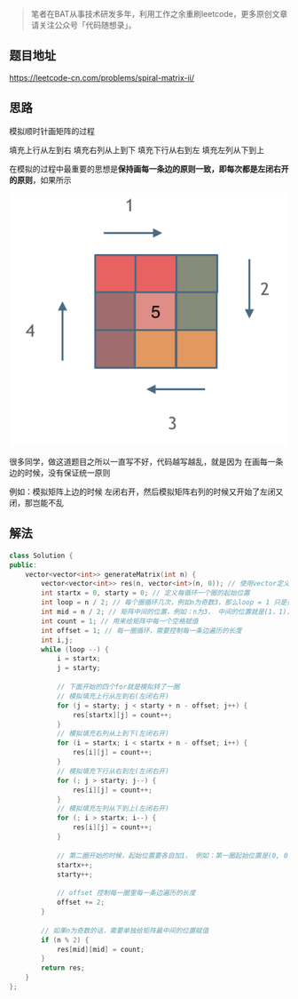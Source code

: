 > 笔者在BAT从事技术研发多年，利用工作之余重刷leetcode，更多原创文章请关注公众号「代码随想录」。

## 题目地址 
https://leetcode-cn.com/problems/spiral-matrix-ii/ 

## 思路 

模拟顺时针画矩阵的过程 

填充上行从左到右 
填充右列从上到下
填充下行从右到左
填充左列从下到上

在模拟的过程中最重要的思想是**保持画每一条边的原则一致，即每次都是左闭右开的原则**，如果所示

<img src='../pics/螺旋矩阵.png' width=600> </img></div>

很多同学，做这道题目之所以一直写不好，代码越写越乱，就是因为 在画每一条边的时候，没有保证统一原则

例如：模拟矩阵上边的时候 左闭右开，然后模拟矩阵右列的时候又开始了左闭又闭，那岂能不乱

## 解法 

```C++
class Solution {
public:
    vector<vector<int>> generateMatrix(int n) {
        vector<vector<int>> res(n, vector<int>(n, 0)); // 使用vector定义一个二维数组
        int startx = 0, starty = 0; // 定义每循环一个圈的起始位置
        int loop = n / 2; // 每个圈循环几次，例如n为奇数3，那么loop = 1 只是循环一圈，矩阵中间的值需要单独处理
        int mid = n / 2; // 矩阵中间的位置，例如：n为3， 中间的位置就是(1，1)，n为5，中间位置为(2, 2)
        int count = 1; // 用来给矩阵中每一个空格赋值
        int offset = 1; // 每一圈循环，需要控制每一条边遍历的长度
        int i,j;
        while (loop --) {
            i = startx;
            j = starty;

            // 下面开始的四个for就是模拟转了一圈
            // 模拟填充上行从左到右(左闭右开)
            for (j = starty; j < starty + n - offset; j++) {
                res[startx][j] = count++;
            }
            // 模拟填充右列从上到下(左闭右开)
            for (i = startx; i < startx + n - offset; i++) {
                res[i][j] = count++;
            }
            // 模拟填充下行从右到左(左闭右开)
            for (; j > starty; j--) {
                res[i][j] = count++;
            }
            // 模拟填充左列从下到上(左闭右开)
            for (; i > startx; i--) {
                res[i][j] = count++;
            }

            // 第二圈开始的时候，起始位置要各自加1， 例如：第一圈起始位置是(0, 0)，第二圈起始位置是(1, 1)
            startx++;
            starty++;

            // offset 控制每一圈里每一条边遍历的长度
            offset += 2;
        }

        // 如果n为奇数的话，需要单独给矩阵最中间的位置赋值
        if (n % 2) {
            res[mid][mid] = count;
        }
        return res;
    }
};
```
